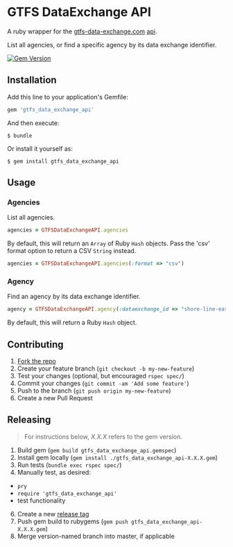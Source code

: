 # GTFS DataExchange API

A ruby wrapper for the [gtfs-data-exchange.com](http://www.gtfs-data-exchange.com) [api](http://www.gtfs-data-exchange.com/api).

List all agencies, or find a specific agency by its data exchange identifier.

[![Gem Version](https://badge.fury.io/rb/gtfs-data_exchange.svg)](http://badge.fury.io/rb/gtfs-data_exchange)

## Installation

Add this line to your application's Gemfile:

```ruby
gem 'gtfs_data_exchange_api'
```

And then execute:

    $ bundle

Or install it yourself as:

    $ gem install gtfs_data_exchange_api

## Usage

### Agencies

List all agencies.

```` rb
agencies = GTFSDataExchangeAPI.agencies
````

By default, this will return an `Array` of Ruby `Hash` objects. Pass the 'csv' format option to return a CSV `String` instead.

```` rb
agencies = GTFSDataExchangeAPI.agencies(:format => "csv")
````

### Agency

Find an agency by its data exchange identifier.

```` rb
agency = GTFSDataExchangeAPI.agency(:dataexchange_id => "shore-line-east")
````

By default, this will return a Ruby `Hash` object.

## Contributing

1. [Fork the repo](https://github.com/data-creative/gtfs-data_exchange/fork)
2. Create your feature branch (`git checkout -b my-new-feature`)
3. Test your changes (optional, but encouraged `rspec spec/`)
4. Commit your changes (`git commit -am 'Add some feature'`)
5. Push to the branch (`git push origin my-new-feature`)
6. Create a new Pull Request

## Releasing

> For instructions below, *X.X.X* refers to the gem version.

1. Build gem (`gem build gtfs_data_exchange_api.gemspec`)
2. Install gem locally (`gem install ./gtfs_data_exchange_api-X.X.X.gem`)
3. Run tests (`bundle exec rspec spec/`) 
4. Manually test, as desired:
  + `pry`
  + `require 'gtfs_data_exchange_api'`
  + test functionality
6. Create a new [release tag](https://github.com/data-creative/gtfs-data-exchange-api-ruby/releases/new)
7. Push gem build to rubygems (`gem push gtfs_data_exchange_api-X.X.X.gem`)
5. Merge version-named branch into master, if applicable


